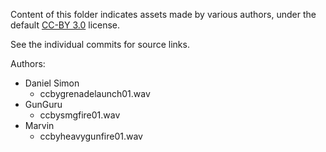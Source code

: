 Content of this folder indicates assets made by various authors, under the default [CC-BY 3.0](https://creativecommons.org/licenses/by/3.0/) license.

See the individual commits for source links.

Authors:

- Daniel Simon
  * ccbygrenadelaunch01.wav
- GunGuru
  * ccbysmgfire01.wav
- Marvin
  * ccbyheavygunfire01.wav
